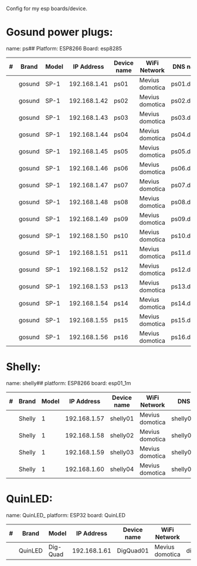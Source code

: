 Config for my esp boards/device.

# Gosund power plugs:
  name: ps##
  Platform: ESP8266
  Board: esp8285

| # | Brand | Model | IP Address | Device name | WiFi Network | DNS name |
| --- | --- | --- | --- | --- | --- | --- |
|  | gosund | SP-1 | 192.168.1.41 | ps01 | Mevius domotica | ps01.daarle |
|  | gosund | SP-1 | 192.168.1.42 | ps02 | Mevius domotica | ps02.daarle |
|  | gosund | SP-1 | 192.168.1.43 | ps03 | Mevius domotica | ps03.daarle |
|  | gosund | SP-1 | 192.168.1.44 | ps04 | Mevius domotica | ps04.daarle |
|  | gosund | SP-1 | 192.168.1.45 | ps05 | Mevius domotica | ps05.daarle |
|  | gosund | SP-1 | 192.168.1.46 | ps06 | Mevius domotica | ps06.daarle |
|  | gosund | SP-1 | 192.168.1.47 | ps07 | Mevius domotica | ps07.daarle |
|  | gosund | SP-1 | 192.168.1.48 | ps08 | Mevius domotica | ps08.daarle |
|  | gosund | SP-1 | 192.168.1.49 | ps09 | Mevius domotica | ps09.daarle |
|  | gosund | SP-1 | 192.168.1.50 | ps10 | Mevius domotica | ps10.daarle |
|  | gosund | SP-1 | 192.168.1.51 | ps11 | Mevius domotica | ps11.daarle |
|  | gosund | SP-1 | 192.168.1.52 | ps12 | Mevius domotica | ps12.daarle |
|  | gosund | SP-1 | 192.168.1.53 | ps13 | Mevius domotica | ps13.daarle |
|  | gosund | SP-1 | 192.168.1.54 | ps14 | Mevius domotica | ps14.daarle |
|  | gosund | SP-1 | 192.168.1.55 | ps15 | Mevius domotica | ps15.daarle |
|  | gosund | SP-1 | 192.168.1.56 | ps16 | Mevius domotica | ps16.daarle |

# Shelly:
  name: shelly##
  platform: ESP8266
  board: esp01_1m

| # | Brand | Model | IP Address | Device name | WiFi Network | DNS name | shelly.click |
| --- | --- | --- | --- | --- | --- | --- | --- |
|  | Shelly | 1 | 192.168.1.57 | shelly01 | Mevius domotica | shelly01.daarle | shelly1-E8DB84D373C5 |
|  | Shelly | 1 | 192.168.1.58 | shelly02 | Mevius domotica | shelly02.daarle | shelly1-E8DB84D43472 |
|  | Shelly | 1 | 192.168.1.59 | shelly03 | Mevius domotica | shelly03.daarle | shelly1-E8DB84D37834 |
|  | Shelly | 1 | 192.168.1.60 | shelly04 | Mevius domotica | shelly04.daarle | |

# QuinLED:
  name: QuinLED_
  platform: ESP32
  board: QuinLED

| # | Brand | Model | IP Address | Device name | WiFi Network | DNS name |
| --- | --- | --- | --- | --- | --- | --- |
|  | QuinLED | Dig-Quad | 192.168.1.61 | DigQuad01 | Mevius domotica | digquad01.daarle |
